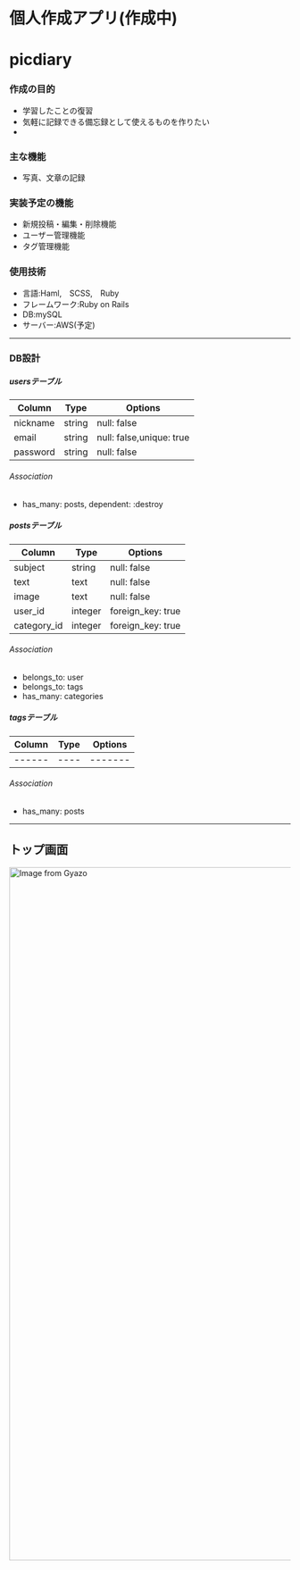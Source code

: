 # 個人作成アプリ(作成中)
# picdiary

### 作成の目的
- 学習したことの復習
- 気軽に記録できる備忘録として使えるものを作りたい
- 
### 主な機能
- 写真、文章の記録

### 実装予定の機能
- 新規投稿・編集・削除機能
- ユーザー管理機能
- タグ管理機能

### 使用技術
- 言語:Haml,　SCSS,　Ruby
- フレームワーク:Ruby on Rails
- DB:mySQL
- サーバー:AWS(予定)
***
### DB設計
##### usersテーブル
|Column|Type|Options|
|------|----|-------|
|nickname|string|null: false|
|email|string|null: false,unique: true|
|password|string|null: false|
###### Association
- has_many: posts, dependent: :destroy

##### postsテーブル
|Column|Type|Options|
|------|----|-------|
|subject|string|null: false|
|text|text|null: false|
|image|text|null: false|
|user_id|integer|foreign_key: true|
|category_id|integer|foreign_key: true|
###### Association
- belongs_to: user
- belongs_to: tags
- has_many: categories

##### tagsテーブル
|Column|Type|Options|
|------|----|-------|
|------|----|-------|
###### Association
- has_many: posts

***

## トップ画面
<a href="https://gyazo.com/18cd45971e6bf92fc413937a749ea160"><img src="https://i.gyazo.com/18cd45971e6bf92fc413937a749ea160.png" alt="Image from Gyazo" width="1242"/></a>
